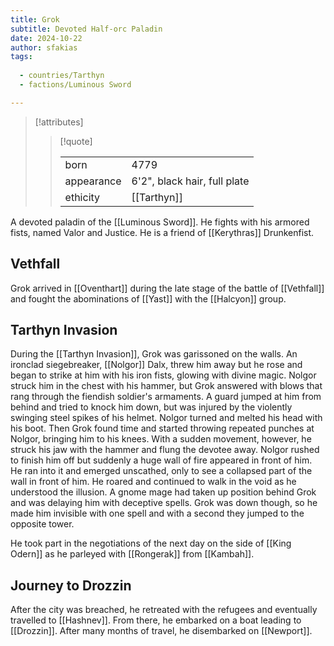 ```yaml
---
title: Grok
subtitle: Devoted Half-orc Paladin
date: 2024-10-22
author: sfakias
tags:
  
  - countries/Tarthyn
  - factions/Luminous Sword

---
```

> [!attributes]
> 
> > [!quote]
> >
> > | | |
> > | --- | --- |
> > | born | 4779 |
> > | appearance | 6'2", black hair, full plate |
> > | ethicity | [[Tarthyn]] |

A devoted paladin of the [[Luminous Sword]]. He fights with his armored fists, named Valor and Justice. He is a friend of [[Kerythras]] Drunkenfist.

## Vethfall

Grok arrived in [[Oventhart]] during the late stage of the battle of [[Vethfall]] and fought the abominations of [[Yast]] with the [[Halcyon]] group.

## Tarthyn Invasion

During the [[Tarthyn Invasion]], Grok was garissoned on the walls. An ironclad siegebreaker, [[Nolgor]] Dalx, threw him away but he rose and began to strike at him with his iron fists, glowing with divine magic. Nolgor struck him in the chest with his hammer, but Grok answered with blows that rang through the fiendish soldier's armaments. A guard jumped at him from behind and tried to knock him down, but was injured by the violently swinging steel spikes of his helmet. Nolgor turned and melted his head with his boot. Then Grok found time and started throwing repeated punches at Nolgor, bringing him to his knees. With a sudden movement, however, he struck his jaw with the hammer and flung the devotee away. Nolgor rushed to finish him off but suddenly a huge wall of fire appeared in front of him. He ran into it and emerged unscathed, only to see a collapsed part of the wall in front of him. He roared and continued to walk in the void as he understood the illusion. A gnome mage had taken up position behind Grok and was delaying him with deceptive spells. Grok was down though, so he made him invisible with one spell and with a second they jumped to the opposite tower.

He took part in the negotiations of the next day on the side of [[King Odern]] as he parleyed with [[Rongerak]] from [[Kambah]].


## Journey to Drozzin

After the city was breached, he retreated with the refugees and eventually travelled to [[Hashnev]]. From there, he embarked on a boat leading to [[Drozzin]]. After many months of travel, he disembarked on [[Newport]].